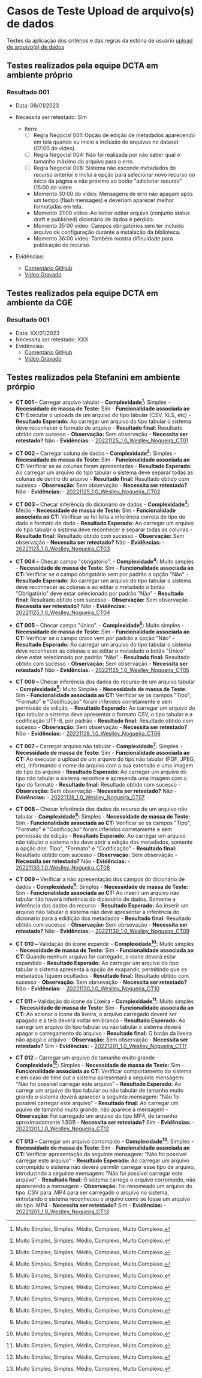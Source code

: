 # Casos de Teste Upload de arquivo(s) de dados 

Testes da aplicação dos critérios e das regras da estória de usuário [upload de arquivo(s) de dados](../../../estorias_de_usuarios/sprint_02/01_upload_de_arquivos_recursos)

## Testes realizados pela equipe DCTA em ambiente próprio 

### Resultado 001
- Data: 09/01/2023
- Necessita ser retestado: Sim
  - Itens
    - [ ] Regra Negocial 001: Opção de edição de metadados aparecendo em tela quando eu inicio a inclusão de arquivos no dataset (07:00 do vídeo).
    - [ ] Regra Negocial 004: Não foi realizada por não saber qual o tamanho máximo do arquivo para o erro.
    - [ ] Regra Negocial 008: Sistema não esconde metadados do recurso anterior e inclui a opção para selecionar novo recurso no início da página e não próximo ao botão "adicionar recurso" (15:00 do vídeo
    - Momento 30:00 do vídeo: Mensagens de erro não apagam após um tempo (flash mensages) e deveriam aparecer melhor formatadas em tela.
    - Momento 31:00 vídeo: Ao tentar editar arquivo (conjunto status draft e published) dicionário de dados é perdido.
    - Momento 35:00 vídeo: Campos obrigatórios sem ter incluído arquivo de configuração durante a instalação da biblioteca.
    - Momento 36:00 vídeo: Também mostra dificuldade para publicação do recurso.

- Evidências:
  - [Comentário GitHub](https://github.com/transparencia-mg/work-stefanini/issues/93#issuecomment-1376292172)
  - [Vídeo Gravado](https://www.youtube.com/watch?v=xiNy4uF6Y7A)

## Testes realizados pela equipe DCTA em ambiente da CGE 

### Resultado 001
- Data: XX/01/2023
- Necessita ser retestado: XXX
- Evidências:
  - [Comentário GitHub]()
  - [Vídeo Gravado]()

## Testes realizados pela Stefanini em ambiente prórpio
  
- **CT 001 –** Carregar arquivo tabular
      - **Complexidade[^¹]:** Simples
      - **Necessidade de massa de Teste:** Sim
      - **Funcionalidade associada ao CT:** Executar o uploads de um arquivo do tipo tabular (CSV, XLS, etc)
      - **Resultado Esperado:** Ao carregar um arquivo do tipo tabular o sistema deve reconhecer o formato do arquivo
      - **Resultado final:** Resultado obtido com sucesso
      - **Observação:** Sem observação
      - **Necessita ser retestado?** Não
      - **Evidências:**
        - [20221125_1.0_Weslley_Nogueira_CT01](https://www.youtube.com/watch?v=Xxe4KNyATw0)

- **CT 002 –** Carregar coluna de dados
      - **Complexidade[^¹]:** Simples
      - **Necessidade de massa de Teste:** Sim
      - **Funcionalidade associada ao CT:** Verificar se as colunas foram apresentadas
      - **Resultado Esperado:** Ao carregar um arquivo do tipo tabular o sistema deve separar todas as colunas de dentro do arquivo
      - **Resultado final:** Resultado obtido com sucesso
      - **Observação:** Sem observação
      - **Necessita ser retestado?** Não
      - **Evidências:**
        - [20221125_1.0_Weslley_Nogueira_CT02](https://www.youtube.com/watch?v=lganvWDF440&feature=youtu.be)

- **CT 003 –** Checar inferência do dicionário de dados
      - **Complexidade[^¹]:** Médio
      - **Necessidade de massa de Teste:** Sim
      - **Funcionalidade associada ao CT:** Verificar se foi feita a inferência correta do tipo de dado e formato de dado
      - **Resultado Esperado:** Ao carregar um arquivo do tipo tabular o sistema deve reconhecer e separar todas as colunas 
      - **Resultado final:** Resultado obtido com sucesso
      - **Observação:** Sem observação
      - **Necessita ser retestado?** Não
      - **Evidências:** 
        - [20221125_1.0_Weslley_Nogueira_CT03](https://www.youtube.com/watch?v=Hspnt9eBfGE)

- **CT 004 –** Checar campo "obrigatório".
      - **Complexidade[^¹]:** Muito simples
      - **Necessidade de massa de Teste:** Sim
      - **Funcionalidade associada ao CT:** Verificar se o campo obrigatório vem por padrão a opção "Não"
      - **Resultado Esperado:** Ao carregar um arquivo do tipo tabular o sistema deve reconhecer as colunas e ao editar o metadado o botão "Obrigatório" deve estar selecionado por padrão "Não"
      - **Resultado final:** Resultado obtido com sucesso
      - **Observação:** Sem observação
      - **Necessita ser retestado?** Não
      - **Evidências:**
        - [20221125_1.0_Weslley_Nogueira_CT04](https://www.youtube.com/watch?v=928c2c3oxcY)

- **CT 005 –** Checar campo "único".
      - **Complexidade[^¹]:** Muito simples
      - **Necessidade de massa de Teste:** Sim
      - **Funcionalidade associada ao CT:** Verificar se o campo único vem por padrão a opção "Não"
      - **Resultado Esperado:** Ao carregar um arquivo do tipo tabular o sistema deve reconhecer as colunas e ao editar o metadado o botão "Único" deve estar selecionado por padrão "Não"
      - **Resultado final:** Resultado obtido com sucesso
      - **Observação:** Sem observação
      - **Necessita ser retestado?** Não
      - **Evidências:**
        - [20221125_1.0_Weslley_Nogueira_CT05](https://www.youtube.com/watch?v=LbLu5Vk2pag)

- **CT 006 –** Checar inferência dos dados do recurso de um arquivo tabular
      - **Complexidade[^¹]:** Muito Simples
      - **Necessidade de massa de Teste:** Sim
      - **Funcionalidade associada ao CT:** Verificar se os campos "Tipo", "Formato" e "Codificação" foram inferidos corretamente e sem permissão de edição.
      - **Resultado Esperado:** Ao carregar um arquivo do tipo tabular o sistema deve apresentar o formato CSV, o tipo tabular e a codificação UTF-8, por padrão
      - **Resultado final:** Resultado obtido com sucesso
      - **Observação:** Sem observação
      - **Necessita ser retestado?** Não
      - **Evidências:**
        - [20221128_1.0_Weslley_Nogueira_CT06](https://www.youtube.com/watch?v=cVZTIrZXDpo)
            
- **CT 007 –** Carregar arquivo não tabular
      - **Complexidade[^¹]:** Simples
      - **Necessidade de massa de Teste:** Sim
      - **Funcionalidade associada ao CT:** Ao executar o upload de um arquivo do tipo não tabular (PDF, JPEG, etc), informando o nome do arquivo com a sua extensão e uma imagem do tipo do arquivo
      - **Resultado Esperado:** Ao carregar um arquivo do tipo não tabular o sistema reconhce e apresenda uma imagem com o tipo do formato
      - **Resultado final:** Resultado obtido com sucesso
      - **Observação:** Sem observação
      - **Necessita ser retestado?** Não
      - **Evidências:**
        - [20221128_1.0_Weslley_Nogueira_CT07](https://www.youtube.com/watch?v=7-BdtL3fQvs)

- **CT 008 –** Checar inferência dos dados do recurso de um arquivo não tabular
      - **Complexidade[^¹]:** Simples
      - **Necessidade de massa de Teste:** Sim
      - **Funcionalidade associada ao CT:** Verificar se os campos "Tipo", "Formato" e "Codificação" foram inferidos corretamente e sem permissão de edição
      - **Resultado Esperado:** Ao carregar um arquivo não tabular o sistema não deve abrir a edição dos metadados, somente a opção dos: Tipo", "Formato" e "Codificação"
      - **Resultado final:** Resultado obtido com sucesso
      - **Observação:** Sem observação
      - **Necessita ser retestado?** Não
      - **Evidências:**
        - [20221130_1.0_Weslley_Nogueira_CT08](https://www.youtube.com/watch?v=txtb5Y3D7uU)

- **CT 009 –** Verificar a não apresentação dos campos do dicionário de dados
      - **Complexidade[^¹]:** Simples
      - **Necessidade de massa de Teste:** Sim
      - **Funcionalidade associada ao CT:** Ao inserir um arquivo não tabular não haverá inferência do dicionário de dados. Somente a inferência dos dados do recurso
      - **Resultado Esperado:** Ao inserir um arquivo não tabular o sistema não deve apresentar a inferência do dicionário para a edidição dos metadados
      - **Resultado final:** Resultado obtido com sucesso
      - **Observação:** Sem obrsevação
      - **Necessita ser retestado?** Não
      - **Evidências:**
        - [20221130_1.0_Weslley_Nogueira_CT09](https://www.youtube.com/watch?v=7s-amEvQFdE)  
        
- **CT 010 –** Validação do ícone expandir
      - **Complexidade[^¹]:** Muito simples
      - **Necessidade de massa de Teste:** Sim
      - **Funcionalidade associada ao CT:** Quando nenhum arquivo for carregado, o ícone deverá estar expandido
      - **Resultado Esperado:** Ao carregar um arquivo do tipo tabular o sistema apresenta a opção de exapandir, permitindo que os metadados fiquem ocultados
      - **Resultado final:** Resultado obtido com sucesso
      - **Observação:** Sem obrsevação
      - **Necessita ser retestado?** Não
      - **Evidências:**
        - [20221130_1.0_Weslley_Nogueira_CT10](https://www.youtube.com/watch?v=JQqHusU2sPs)   

- **CT 011 –** Validação do ícone da Lixeira
      - **Complexidade[^¹]:** Muito simples
      - **Necessidade de massa de Teste:** Sim
      - **Funcionalidade associada ao CT:** Ao acionar o ícone da lixeira, o arquivo carregado deverá ser apagado e a tela deverá voltar em branco
      - **Resultado Esperado:** Ao carregr um arquivo do tipo tabular ou não tabular o sistema deverá apagar o carregamento do arquivo
      - **Resultado final:** O botão da lixeira não apaga o arquivo
      - **Observação:** Sem observação
      - **Necessita ser retestado?** Sim
      - **Evidências:**
        - [20221201_1.0_Weslley_Nogueira_CT11](https://www.youtube.com/watch?v=f78gbNRn1hE)

- **CT 012 –** Carregar um arquivo de tamanho muito grande
      - **Complexidade[^¹]:** Simples
      - **Necessidade de massa de Teste:** Sim
      - **Funcionalidade associada ao CT:** Verificar comportamento do sistema e em caso de time out o sistema apresentará a seguinte mensagem: "Não foi possível carregar este arquivo"
      - **Resultado Esperado:** Ao carregr um arquivo do tipo tabular ou não tabular de tamanho muito grande o sistema deverá aparecer a seguinte mensagem: "Não foi possível carregar este arquivo"
      - **Resultado final:** Ao carregar um aquivo de tamanho muito grande, não aparece a mensagem
      - **Observação:** Foi carregado um arquivo do tipo MP4, de tamanho aproximadamente 1.5GB
      - **Necessita ser retestado?** Sim
      - **Evidências:**
        - [20221201_1.0_Weslley_Nogueira_CT12](https://www.youtube.com/watch?v=K5yvAktH5a8&feature=youtu.be)    

- **CT 013 –** Carregar um arquivo corrompido
      - **Complexidade[^¹]:** Simples
      - **Necessidade de massa de Teste:** Sim
      - **Funcionalidade associada ao CT:** Verificar apresentação da seguinte mensagem: "Não foi possível carregar este arquivo"
      - **Resultado Esperado:** Ao carregar um arquivo corrompido o sistema não deverá permitir carregar esse tipo de arquivo, introduzindo a seguinte mensagem: "Não foi possível carregar este arquivo"
      - **Resultado final:** O sistema carrega o arquivo corrompido, não aparecendo a mensagem
      - **Observação:** Foi renomeado um arquivo do tipo .CSV para .MP4 para ser carregado o arquivo no sistema, entretando o sistema reconheceu o arquivo como se fosse um arquivo do tipo .MP4
      - **Necessita ser retestado?** Sim
      - **Evidências:**
        - [20221201_1.0_Weslley_Nogueira_CT13](https://www.youtube.com/watch?v=cJX9waEDUuU)

[^¹]: Muito Simples, Simples, Médio, Complexo, Muito Complexo.
